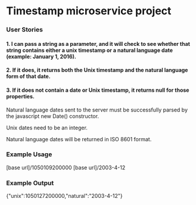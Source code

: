 # Timestamp microservice project

### User Stories

#### 1. I can pass a string as a parameter, and it will check to see whether that string contains either a unix timestamp or a natural language date (example: January 1, 2016).

#### 2. If it does, it returns both the Unix timestamp and the natural language form of that date.

#### 3. If it does not contain a date or Unix timestamp, it returns null for those properties.

Natural language dates sent to the server must be successfully parsed by the javascript new Date() constructor.

Unix dates need to be an integer.

Natural language dates will be returned in ISO 8601 format.

### Example Usage

[base url]/1050109200000
[base url]/2003-4-12

### Example Output

{"unix":1050127200000,"natural":"2003-4-12"}